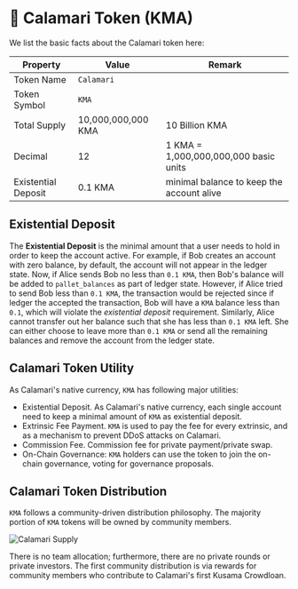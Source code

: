 # 🐙 Calamari Token (KMA)

We list the basic facts about the Calamari token here:

| Property            | Value              | Remark                                    |
| ------------------- | ------------------ | ----------------------------------------- |
| Token Name          | `Calamari`         |                                           |
| Token Symbol        | `KMA`              |                                           |
| Total Supply        | 10,000,000,000 KMA | 10 Billion KMA                            |
| Decimal             | 12                 | 1 KMA = 1,000,000,000,000 basic units     |
| Existential Deposit | 0.1 KMA            | minimal balance to keep the account alive |

## Existential Deposit

The **Existential Deposit** is the minimal amount that a user needs to hold in order to keep the account active. For example, if Bob creates an account with zero balance, by default, the account will not appear in the ledger state. Now, if Alice sends Bob no less than `0.1 KMA`, then Bob's balance will be added to `pallet_balances` as part of ledger state. However, if Alice tried to send Bob less than `0.1 KMA`, the transaction would be rejected since if ledger the accepted the transaction, Bob will have a `KMA` balance less than `0.1`, which will violate the _existential deposit_ requirement. Similarly, Alice cannot transfer out her balance such that she has less than `0.1 KMA` left. She can either choose to leave more than `0.1 KMA` or send all the remaining balances and remove the account from the ledger state.

## Calamari Token Utility

As Calamari's native currency, `KMA` has following major utilities:

- Existential Deposit. As Calamari's native currency, each single account need to keep a minimal amount of `KMA` as existential deposit.
- Extrinsic Fee Payment. `KMA` is used to pay the fee for every extrinsic, and as a mechanism to prevent DDoS attacks on Calamari.
- Commission Fee. Commission fee for private payment/private swap.
- On-Chain Governance: `KMA` holders can use the token to join the on-chain governance, voting for governance proposals.

## Calamari Token Distribution

`KMA` follows a community-driven distribution philosophy. The majority portion of `KMA` tokens will be owned by community members.

![Calamari Supply](./assets/calamari-supply.png/)

There is no team allocation; furthermore, there are no private rounds or private investors. The first community distribution is
via rewards for community members who contribute to Calamari's first Kusama Crowdloan.
